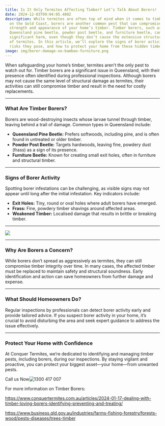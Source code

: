 ```yaml
---
title: Is It Only Termites Affecting Timber? Let’s Talk About Borers!
date: 2024-12-03T09:04:05.480Z
description: While termites are often top of mind when it comes to timber damage
  on the Gold Coast, borers are another common pest that can compromise the
  strength and appearance of your home’s timber. Timber borers, such as the
  Queensland pine beetle, powder post beetle, and furniture beetle, can cause
  significant harm, even though they don’t cause the extensive structural damage
  of termites. In this article, we’ll explore the signs of borer activity, the
  risks they pose, and how to protect your home from these hidden timber pests.
image: img/borer-damage-on-bamboo-furniture.png
---
```

When safeguarding your home’s timber, termites aren’t the only pest to watch out for. Timber borers are a significant issue in Queensland, with their presence often identified during professional inspections. Although borers may not cause the same level of structural damage as termites, their activities can still compromise timber and result in the need for costly replacements.

- - -

### What Are Timber Borers?

Borers are wood-destroying insects whose larvae tunnel through timber, leaving behind a trail of damage. Common types in Queensland include:

* **Queensland Pine Beetle:** Prefers softwoods, including pine, and is often found in untreated or older timber.
* **Powder Post Beetle:** Targets hardwoods, leaving fine, powdery dust (frass) as a sign of its presence.
* **Furniture Beetle:** Known for creating small exit holes, often in furniture and structural timber.

- - -

### Signs of Borer Activity

Spotting borer infestations can be challenging, as visible signs may not appear until long after the initial infestation. Key indicators include:

* **Exit Holes:** Tiny, round or oval holes where adult borers have emerged.
* **Frass:** Fine, powdery timber shavings around affected areas.
* **Weakened Timber:** Localised damage that results in brittle or breaking timber.

- - -

![](img/freeze-frame-photography.png)

- - -

### Why Are Borers a Concern?

While borers don’t spread as aggressively as termites, they can still compromise timber integrity over time. In many cases, the affected timber must be replaced to maintain safety and structural soundness. Early identification and action can save homeowners from further damage and expense.

- - -

### What Should Homeowners Do?

Regular inspections by professionals can detect borer activity early and provide tailored advice. If you suspect borer activity in your home, it’s crucial to avoid disturbing the area and seek expert guidance to address the issue effectively.

- - -

### Protect Your Home with Confidence

At Conquer Termites, we’re dedicated to identifying and managing timber pests, including borers, during our inspections. By staying vigilant and proactive, you can protect your biggest asset—your home—from unwanted pests.

Call us Now![ 1300 417 007](tel:1300417007)

For more information on Timber Borers: 

<https://www.conquertermites.com.au/articles/2024-01-17-dealing-with-timber-loving-borers-identifying-preventing-and-treating/>

<https://www.business.qld.gov.au/industries/farms-fishing-forestry/forests-wood/pests-diseases/trees-timber>